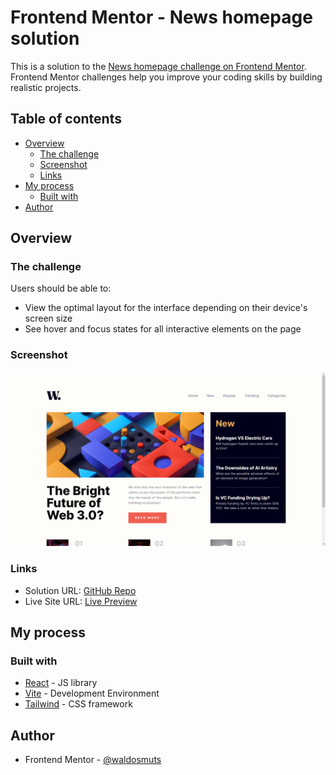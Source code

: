 # Frontend Mentor - News homepage solution

This is a solution to the [News homepage challenge on Frontend Mentor](https://www.frontendmentor.io/challenges/news-homepage-H6SWTa1MFl). Frontend Mentor challenges help you improve your coding skills by building realistic projects. 

## Table of contents

- [Overview](#overview)
  - [The challenge](#the-challenge)
  - [Screenshot](#screenshot)
  - [Links](#links)
- [My process](#my-process)
  - [Built with](#built-with)
- [Author](#author)

## Overview

### The challenge

Users should be able to:

- View the optimal layout for the interface depending on their device's screen size
- See hover and focus states for all interactive elements on the page

### Screenshot

![](./screenshot.png)

### Links

- Solution URL: [GitHub Repo](https://github.com/waldosmuts/news-homepage)
- Live Site URL: [Live Preview](https://wuts-news-homepage.vercel.app/)

## My process

### Built with

- [React](https://reactjs.org/) - JS library
- [Vite](https://vitejs.dev/) - Development Environment
- [Tailwind](https://tailwindcss.com/) - CSS framework

## Author

- Frontend Mentor - [@waldosmuts](https://www.frontendmentor.io/profile/waldosmuts)
